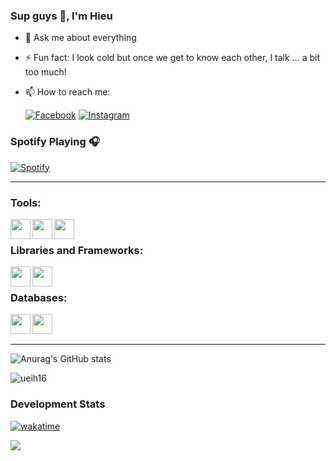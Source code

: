### Sup guys 👋, I'm Hieu

- 💬 Ask me about everything
- ⚡ Fun fact: I look cold but once we get to know each other, I talk ... a bit too much!
- 📫 How to reach me:
   
     [![Facebook](https://img.shields.io/badge/Facebook-%231877F2.svg?style=plastic&logo=Facebook&logoColor=white)](https://www.facebook.com/nmhieu169)
     [![Instagram](https://img.shields.io/badge/Instagram-%23E4405F.svg?style=plastic&logo=Instagram&logoColor=white)](https://www.instagram.com/__ueih__/)

### Spotify Playing 🎧
[![Spotify](https://spotify-git-main-ueih16.vercel.app//api/spotify)](https://open.spotify.com/user/yvu01ymhl3ehfgokrdjk1x1ru)

---

### Tools:
<img align='left' height="32" width="32" src="https://cdn.jsdelivr.net/npm/simple-icons@4.8.0/icons/sublimetext.svg" />
<img align='left' height="32" width="32" src="https://cdn.jsdelivr.net/npm/simple-icons@4.8.0/icons/phpstorm.svg" />
<img align='left' height="32" width="32" src="https://cdn.jsdelivr.net/npm/simple-icons@4.8.0/icons/laragon.svg" />
<br>

### Libraries and Frameworks:
<img align='left' height="32" width="32" src="https://cdn.jsdelivr.net/npm/simple-icons@4.8.0/icons/jquery.svg" />
<img align='left' height="32" width="32" src="https://cdn.jsdelivr.net/npm/simple-icons@4.8.0/icons/laravel.svg" />
<br>

### Databases:
<img align='left' height="32" width="32" src="https://cdn.jsdelivr.net/npm/simple-icons@4.8.0/icons/mysql.svg" />
<img align='left' height="32" width="32" src="https://cdn.jsdelivr.net/npm/simple-icons@4.8.0/icons/microsoftsqlserver.svg" />

<br>
<br>

---

![Anurag's GitHub stats](https://github-readme-stats.vercel.app/api?username=ueih16&show_icons=true&theme=transparent&count_private=true)
<p>
<img align="center" src="https://github-readme-streak-stats.herokuapp.com/?user=ueih16&theme=transparent" alt="ueih16" />
</p>


### Development Stats

[![wakatime](https://wakatime.com/badge/user/b4144b40-a204-40fe-9d8c-eec02206361e.svg)](https://wakatime.com/@b4144b40-a204-40fe-9d8c-eec02206361e)


![](https://komarev.com/ghpvc/?username=ueih16&label=Profile+Views)





